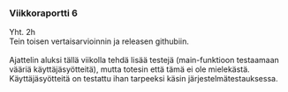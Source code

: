 ### Viikkoraportti 6
Yht. 2h
<br>
Tein toisen vertaisarvioinnin ja releasen githubiin. <br>
<br>
Ajattelin aluksi tällä viikolla tehdä lisää testejä (main-funktioon testaamaan vääriä käyttäjäsyötteitä), mutta totesin että tämä ei ole mielekästä. Käyttäjäsyötteitä on testattu ihan tarpeeksi käsin järjestelmätestauksessa.
